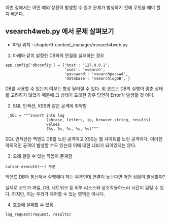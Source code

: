 이번 장에서는 어떤 예외 상황이 발생할 수 있고 문제가 발생하기 전에 무엇을 해야 할 지 배운다. 

## vsearch4web.py 에서 문제 살펴보기

- 파일 위치 : chapter9-context_manager/vsearch4web.py

1. 아래와 같이 설정한 DB와의 연결을 실패하는 경우 
```
app.config['dbconfig'] = {'host': '127.0.0.1',
                          'user': 'vsearch',
                          'password': 'vsearchpasswd',
                          'database': 'vsearchlogDB', }
```

DB를 사용할 수 있는지 여부는 항상 달라질 수 있다. 
위 코드는 DB의 실행이 멈춘 상태를 고려하지 않았기 때문에 그 상태가 도래한 경우 당연히 Error가 발생할 것 이다. 

2. SQL 인젝션, XSS와 같은 공격에 취약함 
```
 _SQL = """insert into log
                  (phrase, letters, ip, browser_string, results)
                  values
                  (%s, %s, %s, %s, %s)"""
```

SQL 인젝션은 백엔드 DB를 노린 공격이고 XSS는 웹 사이트를 노린 공격이다. 
이러한 악의적인 공격이 발생할 수도 있는데 이에 대한 대비가 되어있지는 않다.

3. 오래 걸릴 수 있는 작업이 존재함
```
cursor.execute(~~) 부분 
```

백엔드 DB와 통신해서 실행해야 하는 부분인데 연결이 늦는다면 어떤 상황이 발생할까? 

실제로 코드가 파일, DB, 네트워크 등 외부 리소스와 상호작용하느라 시간이 걸릴 수 있다. 하지만, 이는 우리가 제어할 수 있는 영역은 아니다. 



4. 호출에 실패할 수 있음 
```
log_request(request, results)
```